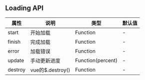## Loading API
| 属性    | 说明             | 类型              | 默认值 |
|---------|------------------|-------------------|--------|
| start   | 开始加载         | Function          | -      |
| finish  | 完成加载         | Function          | -      |
| error   | 加载错误         | Function          | -      |
| update  | 手动更新进度     | Function(percent) | -      |
| destroy | vue的$.destroy() | Function          | -      |